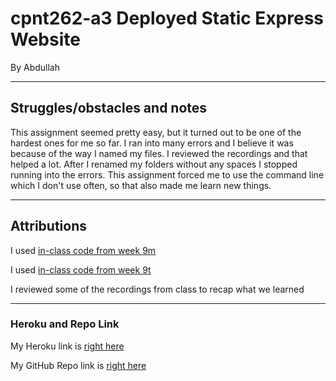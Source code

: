 # cpnt262-a3 Deployed Static Express Website
By Abdullah

---
## Struggles/obstacles and notes
This assignment seemed pretty easy, but it turned out to be one of the hardest ones for me so far. I ran into many errors
and I believe it was because of the way I named my files. I reviewed the recordings and that helped a lot.
After I renamed my folders without any spaces I stopped running into the errors. This assignment forced me to use the 
command line which I don't use often, so that also made me learn new things. 

---
## Attributions
I used [in-class code from week 9m](https://github.com/sait-wbdv/in-class/tree/main/week09m)

I used [in-class code from week 9t](https://github.com/sait-wbdv/in-class/tree/main/week09t)

I reviewed some of the recordings from class to recap what we learned

---
### Heroku and Repo Link
My Heroku link is [right here]() 

My GitHub Repo link is [right here](https://github.com/abdullahq77/cpnt262-a3)
